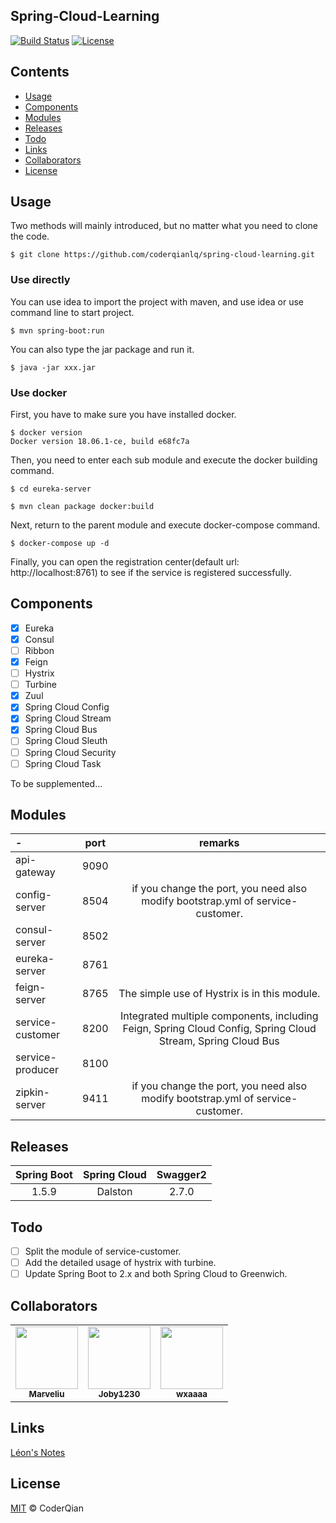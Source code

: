 ## Spring-Cloud-Learning 

[![Build Status](https://travis-ci.org/coderqianlq/spring-cloud-learning.svg?branch=master)](https://travis-ci.org/coderqianlq/spring-cloud-learning)
[![License](https://img.shields.io/badge/license-MIT-blue.svg)](https://github.com/coderqianlq/spring-cloud-learning/blob/master/LICENSE)

## Contents

* [Usage](#usage)
* [Components](#components)
* [Modules](#modules)
* [Releases](#releases)
* [Todo](#todo)
* [Links](#links)
* [Collaborators](#collaborators)
* [License](#license)

## Usage

Two methods will mainly introduced, but no matter what you need to clone the code.

```
$ git clone https://github.com/coderqianlq/spring-cloud-learning.git
```

### Use directly

You can use idea to import the project with maven, and use idea or use command line to start project.

```
$ mvn spring-boot:run
```

You can also type the jar package and run it.

```
$ java -jar xxx.jar
```

### Use docker

First, you have to make sure you have installed docker.

```
$ docker version
Docker version 18.06.1-ce, build e68fc7a
```

Then, you need to enter each sub module and execute the docker building command.

```
$ cd eureka-server

$ mvn clean package docker:build
```

Next, return to the parent module and execute docker-compose command.

```
$ docker-compose up -d
```

Finally, you can open the registration center(default url: http://localhost:8761) to see if the service is registered successfully.

## Components

- [x] Eureka
- [x] Consul
- [ ] Ribbon
- [x] Feign
- [ ] Hystrix
- [ ] Turbine
- [x] Zuul
- [x] Spring Cloud Config
- [x] Spring Cloud Stream
- [x] Spring Cloud Bus
- [ ] Spring Cloud Sleuth
- [ ] Spring Cloud Security
- [ ] Spring Cloud Task

To be supplemented...

## Modules

|      -           |     port     |     remarks     |
| :-------------   | :----------: | :-------------: |
| api-gateway      |     9090     |                 |
| config-server    |     8504     | if you change the port, you need also modify bootstrap.yml of service-customer. |
| consul-server    |     8502     |                 |
| eureka-server    |     8761     |                 |
| feign-server     |     8765     | The simple use of Hystrix is in this module. |
| service-customer |     8200     | Integrated multiple components, including Feign, Spring Cloud Config, Spring Cloud Stream, Spring Cloud Bus |
| service-producer |     8100     |                 |
| zipkin-server    |     9411     | if you change the port, you need also modify bootstrap.yml of service-customer. |

## Releases

| Spring Boot | Spring Cloud | Swagger2 |
| :---------: | :----------: | :------: |
|    1.5.9    |    Dalston   |   2.7.0  |

## Todo

- [ ] Split the module of service-customer.
- [ ] Add the detailed usage of hystrix with turbine.
- [ ] Update Spring Boot to 2.x and both Spring Cloud to Greenwich.

## Collaborators

<!-- https://github.com/all-contributors/all-contributors -->
<table>
  <tr>
    <td align="center">
      <a href="https://github.com/Marveliu">
      <img src="https://avatars3.githubusercontent.com/u/15508722?v=4" width="100"/>
      <br />
      <sub><b>Marveliu</b></sub>
      </a>
    </td>
    <td align="center">
      <a href="https://github.com/Joby1230">
      <img src="https://avatars3.githubusercontent.com/u/23372369?v=4" width="100"/>
      <br />
      <sub><b>Joby1230</b></sub>
      </a>
    </td>
    <td align="center">
      <a href="https://github.com/wxaaaa">
      <img src="https://avatars3.githubusercontent.com/u/19554712?&v=4" width="100"/>
      <br />
      <sub><b>wxaaaa</b></sub>
      </a>
    </td>
  </tr>
</table>  

## Links
[Léon's Notes](https://www.qianlq.com/)

## License
[MIT](https://github.com/coderqianlq/spring-cloud-learning/blob/master/LICENSE) © CoderQian